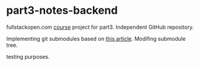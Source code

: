 # part3-notes-backend
fullstackopen.com [course](https://fullstackopen.com/en/part3/node_js_and_express#exercises-3-1-3-6) project for part3.
Independent GitHub repository. 

Implementing git submodules based on [this article](https://www.freecodecamp.org/news/how-to-use-git-submodules).
Modifing submodule tree.

testing purposes.
